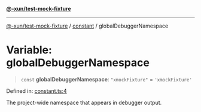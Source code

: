 [**@-xun/test-mock-fixture**](../../README.md)

***

[@-xun/test-mock-fixture](../../README.md) / [constant](../README.md) / globalDebuggerNamespace

# Variable: globalDebuggerNamespace

> `const` **globalDebuggerNamespace**: `"xmockFixture"` = `'xmockFixture'`

Defined in: [constant.ts:4](https://github.com/Xunnamius/test-utils/blob/d96a64d2a590f310ff9665ced169fcb337fa2189/packages/test-mock-fixture/src/constant.ts#L4)

The project-wide namespace that appears in debugger output.
